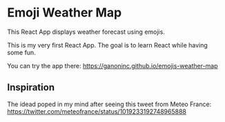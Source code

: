 # Emoji Weather Map
This React App displays weather forecast using emojis.

This is my very first React App. The goal is to learn React while having some fun.

You can try the app there: https://ganoninc.github.io/emojis-weather-map

## Inspiration
The idead poped in my mind after seeing this tweet from Meteo France: https://twitter.com/meteofrance/status/1019233192748965888
